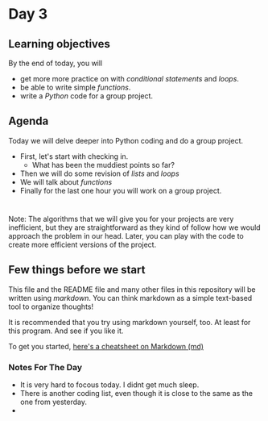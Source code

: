 # Day 3

## Learning objectives
By the end of today, you will
- get more more practice on with _conditional statements_ and _loops_.
- be able to write simple _functions_.
- write a _Python_ code for a group project.

## Agenda
Today we will delve deeper into Python coding and do a group project.

- First, let's start with checking in.
  - What has been the muddiest points so far?
- Then we will do some revision of _lists_ and _loops_
- We will talk about _functions_
- Finally for the last one hour you will work on a group project.

#

Note: The algorithms that we will give you for your projects are very inefficient, but they are straightforward as they kind of follow how we would approach the problem in our head. Later, you can play with the code to create more efficient versions of the project.



## Few things before we start
This file and the README file and many other files in this repository will be written using _markdown_. You can think markdown as a simple text-based tool to organize thoughts!

It is recommended that you try using markdown yourself, too. At least for this program. And see if you like it.

To get you started, [here's a cheatsheet on Markdown (md)](https://github.com/adam-p/markdown-here/wiki/Markdown-Cheatsheet)

### Notes For The Day
  - It is very hard to focous today. I didnt get much sleep.
  - There is another coding list, even though it is close to the same as the one from yesterday. 
  - 
